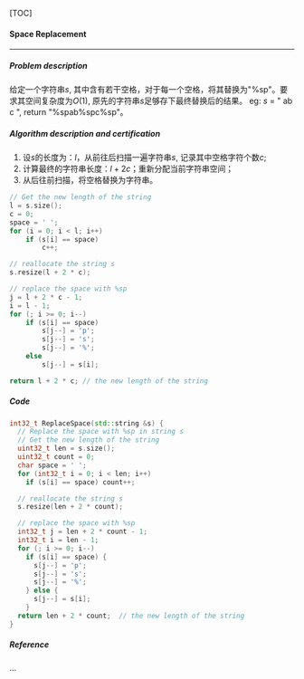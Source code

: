 [TOC]
#### Space Replacement

------

##### Problem description

给定一个字符串$s$, 其中含有若干空格，对于每一个空格，将其替换为"%sp"。要求其空间复杂度为$O(1)$, 原先的字符串$s$足够存下最终替换后的结果。
eg:
$s$ = " ab c ", return "%spab%spc%sp"。

##### Algorithm description and certification

1. 设$s$的长度为：$l$，从前往后扫描一遍字符串$s$, 记录其中空格字符个数$c$;
2. 计算最终的字符串长度：$l+2c$；重新分配当前字符串空间；
3. 从后往前扫描，将空格替换为字符串。

```cpp
// Get the new length of the string
l = s.size();
c = 0;
space = ' ';
for (i = 0; i < l; i++)
    if (s[i] == space)
        c++;

// reallocate the string s
s.resize(l + 2 * c);

// replace the space with %sp
j = l + 2 * c - 1;
i = l - 1;
for (; i >= 0; i--)
    if (s[i] == space)
        s[j--] = 'p';
		s[j--] = 's';
		s[j--] = '%';
	else
        s[j--] = s[i];

return l + 2 * c; // the new length of the string
```

##### Code

```cpp
int32_t ReplaceSpace(std::string &s) {
  // Replace the space with %sp in string s
  // Get the new length of the string
  uint32_t len = s.size();
  uint32_t count = 0;
  char space = ' ';
  for (int32_t i = 0; i < len; i++)
    if (s[i] == space) count++;

  // reallocate the string s
  s.resize(len + 2 * count);

  // replace the space with %sp
  int32_t j = len + 2 * count - 1;
  int32_t i = len - 1;
  for (; i >= 0; i--)
    if (s[i] == space) {
      s[j--] = 'p';
      s[j--] = 's';
      s[j--] = '%';
    } else {
      s[j--] = s[i];
    }
  return len + 2 * count;  // the new length of the string
}
```

##### Reference

...
